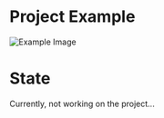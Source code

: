 # Project Example

![Example Image](https://i.ibb.co/1KtQWLX/bleh.jpg?raw=true "Example Image")

# State

Currently, not working on the project...
